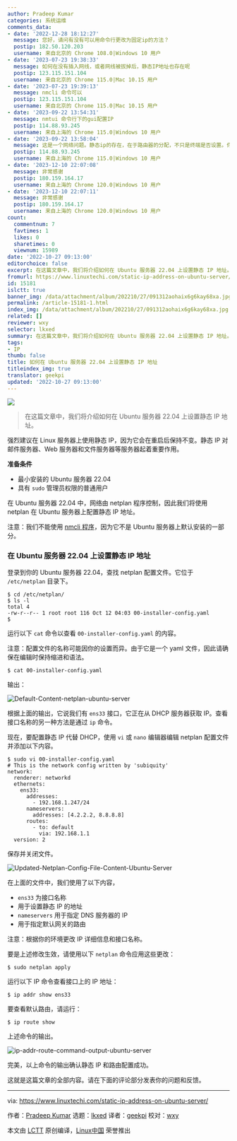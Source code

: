 ```yaml
---
author: Pradeep Kumar
categories: 系统运维
comments_data:
- date: '2022-12-28 18:12:27'
  message: 您好，请问有没有可以用命令行更改为固定ip的方法？
  postip: 182.50.120.203
  username: 来自北京的 Chrome 108.0|Windows 10 用户
- date: '2023-07-23 19:38:33'
  message: 如何在没有插入网线，或者网线被拔掉后，静态IP地址也存在呢
  postip: 123.115.151.104
  username: 来自北京的 Chrome 115.0|Mac 10.15 用户
- date: '2023-07-23 19:39:13'
  message: nmcli 命令可以
  postip: 123.115.151.104
  username: 来自北京的 Chrome 115.0|Mac 10.15 用户
- date: '2023-09-22 13:54:31'
  message: nmtui 命令行下的gui配置IP
  postip: 114.88.93.245
  username: 来自上海的 Chrome 115.0|Windows 10 用户
- date: '2023-09-22 13:58:04'
  message: 这是一个网络问题。静态ip的存在，在于路由器的分配，不只是终端是否设置。你可以做双向绑定的操作。即在路由器上设置ip和mac的绑定，同时在对应的终端上做静态ip的设置。这时，不管终端是否有网线或网络驱动，路由器都不会把绑定的ip分给其它的终端使用。
  postip: 114.88.93.245
  username: 来自上海的 Chrome 115.0|Windows 10 用户
- date: '2023-12-10 22:07:08'
  message: 非常感谢
  postip: 180.159.164.17
  username: 来自上海的 Chrome 120.0|Windows 10 用户
- date: '2023-12-10 22:07:11'
  message: 非常感谢
  postip: 180.159.164.17
  username: 来自上海的 Chrome 120.0|Windows 10 用户
count:
  commentnum: 7
  favtimes: 1
  likes: 0
  sharetimes: 0
  viewnum: 15989
date: '2022-10-27 09:13:00'
editorchoice: false
excerpt: 在这篇文章中，我们将介绍如何在 Ubuntu 服务器 22.04 上设置静态 IP 地址。
fromurl: https://www.linuxtechi.com/static-ip-address-on-ubuntu-server/
id: 15181
islctt: true
banner_img: /data/attachment/album/202210/27/091312aohaix6g6kay68xa.jpg
permalink: /article-15181-1.html
index_img: /data/attachment/album/202210/27/091312aohaix6g6kay68xa.jpg.thumb.jpg
related: []
reviewer: wxy
selector: lkxed
summary: 在这篇文章中，我们将介绍如何在 Ubuntu 服务器 22.04 上设置静态 IP 地址。
tags:
- IP
thumb: false
title: 如何在 Ubuntu 服务器 22.04 上设置静态 IP 地址
titleindex_img: true
translator: geekpi
updated: '2022-10-27 09:13:00'
---
```


![](/data/attachment/album/202210/27/091312aohaix6g6kay68xa.jpg)



> 
> 在这篇文章中，我们将介绍如何在 Ubuntu 服务器 22.04 上设置静态 IP 地址。
> 
> 
> 


强烈建议在 Linux 服务器上使用静态 IP，因为它会在重启后保持不变。静态 IP 对邮件服务器、Web 服务器和文件服务器等服务器起着重要作用。


**准备条件**


* 最小安装的 Ubuntu 服务器 22.04
* 具有 `sudo` 管理员权限的普通用户


在 Ubuntu 服务器 22.04 中，网络由 netplan 程序控制，因此我们将使用 netplan 在 Ubuntu 服务器上配置静态 IP 地址。


注意：我们不能使用 [nmcli 程序](https://www.linuxtechi.com/configure-ip-with-nmcli-command-linux/)，因为它不是 Ubuntu 服务器上默认安装的一部分。


### 在 Ubuntu 服务器 22.04 上设置静态 IP 地址


登录到你的 Ubuntu 服务器 22.04，查找 netplan 配置文件。它位于 `/etc/netplan` 目录下。



```
$ cd /etc/netplan/
$ ls -l
total 4
-rw-r--r-- 1 root root 116 Oct 12 04:03 00-installer-config.yaml
$

```

运行以下 `cat` 命令以查看 `00-installer-config.yaml` 的内容。


注意：配置文件的名称可能因你的设置而异。由于它是一个 yaml 文件，因此请确保在编辑时保持缩进和语法。



```
$ cat 00-installer-config.yaml

```

输出：


![Default-Content-netplan-ubuntu-server](/data/attachment/album/202210/27/091315b0qqrl88jqqrih4j.png)


根据上面的输出，它说我们有 `ens33` 接口，它正在从 DHCP 服务器获取 IP。查看接口名称的另一种方法是通过 `ip` 命令。


现在，要配置静态 IP 代替 DHCP，使用 `vi` 或 `nano` 编辑器编辑 netplan 配置文件并添加以下内容。



```
$ sudo vi 00-installer-config.yaml
# This is the network config written by 'subiquity'
network:
  renderer: networkd
  ethernets:
    ens33:
      addresses:
        - 192.168.1.247/24
      nameservers:
        addresses: [4.2.2.2, 8.8.8.8]
      routes:
        - to: default
          via: 192.168.1.1
  version: 2

```

保存并关闭文件。


![Updated-Netplan-Config-File-Content-Ubuntu-Server](/data/attachment/album/202210/27/091315agwwzr7raj0czbod.png)


在上面的文件中，我们使用了以下内容，


* `ens33` 为接口名称
* 用于设置静态 IP 的地址
* `nameservers` 用于指定 DNS 服务器的 IP
* 用于指定默认网关的路由


注意：根据你的环境更改 IP 详细信息和接口名称。


要是上述修改生效，请使用以下 `netplan` 命令应用这些更改：



```
$ sudo netplan apply

```

运行以下 IP 命令查看接口上的 IP 地址：



```
$ ip addr show ens33

```

要查看默认路由，请运行：



```
$ ip route show

```

上述命令的输出。


![ip-addr-route-command-output-ubuntu-server](/data/attachment/album/202210/27/091315xav8yqdndquhqyx5.png)


完美，以上命令的输出确认静态 IP 和路由配置成功。


这就是这篇文章的全部内容。请在下面的评论部分发表你的问题和反馈。




---


via: <https://www.linuxtechi.com/static-ip-address-on-ubuntu-server/>


作者：[Pradeep Kumar](https://www.linuxtechi.com/author/pradeep/) 选题：[lkxed](https://github.com/lkxed) 译者：[geekpi](https://github.com/geekpi) 校对：[wxy](https://github.com/wxy)


本文由 [LCTT](https://github.com/LCTT/TranslateProject) 原创编译，[Linux中国](https://linux.cn/) 荣誉推出